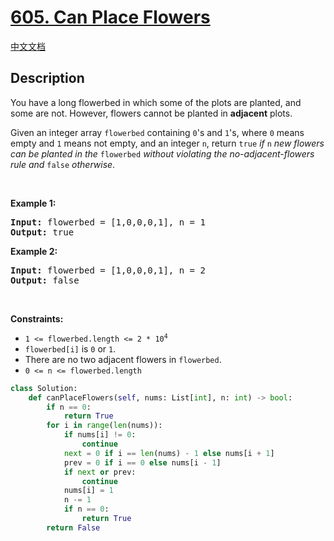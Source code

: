 # [605. Can Place Flowers](https://leetcode.com/problems/can-place-flowers)

[中文文档](/solution/0600-0699/0605.Can%20Place%20Flowers/README.md)

## Description

<!-- description:start -->

<p>You have a long flowerbed in which some of the plots are planted, and some are not. However, flowers cannot be planted in <strong>adjacent</strong> plots.</p>

<p>Given an integer array <code>flowerbed</code> containing <code>0</code>&#39;s and <code>1</code>&#39;s, where <code>0</code> means empty and <code>1</code> means not empty, and an integer <code>n</code>, return <code>true</code>&nbsp;<em>if</em> <code>n</code> <em>new flowers can be planted in the</em> <code>flowerbed</code> <em>without violating the no-adjacent-flowers rule and</em> <code>false</code> <em>otherwise</em>.</p>

<p>&nbsp;</p>
<p><strong class="example">Example 1:</strong></p>
<pre><strong>Input:</strong> flowerbed = [1,0,0,0,1], n = 1
<strong>Output:</strong> true
</pre><p><strong class="example">Example 2:</strong></p>
<pre><strong>Input:</strong> flowerbed = [1,0,0,0,1], n = 2
<strong>Output:</strong> false
</pre>
<p>&nbsp;</p>
<p><strong>Constraints:</strong></p>

<ul>
	<li><code>1 &lt;= flowerbed.length &lt;= 2 * 10<sup>4</sup></code></li>
	<li><code>flowerbed[i]</code> is <code>0</code> or <code>1</code>.</li>
	<li>There are no two adjacent flowers in <code>flowerbed</code>.</li>
	<li><code>0 &lt;= n &lt;= flowerbed.length</code></li>
</ul>


```python
class Solution:
    def canPlaceFlowers(self, nums: List[int], n: int) -> bool:
        if n == 0:
            return True
        for i in range(len(nums)):
            if nums[i] != 0:
                continue
            next = 0 if i == len(nums) - 1 else nums[i + 1]
            prev = 0 if i == 0 else nums[i - 1]
            if next or prev:
                continue
            nums[i] = 1
            n -= 1
            if n == 0:
                return True
        return False
```
